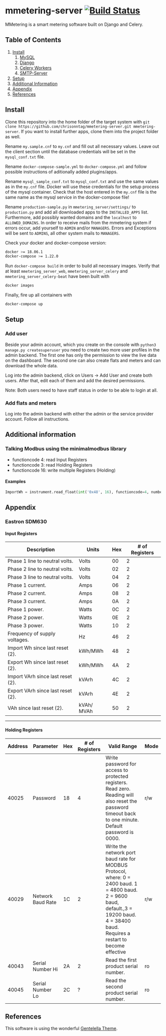 # mmetering-server [![Build Status](http://ci.mmetering.chrisonntag.com/job/mmetering-server/badge/icon)](http://ci.mmetering.chrisonntag.com/job/mmetering-server)

MMetering is a smart metering software built on Django and Celery.

## Table of Contents

1. [Install](#install)
    1. [MySQL](#mysql)
    2. [Django](#django)
    3. [Celery Workers](#celery)
    4. [SMTP-Server](#smtp)
2. [Setup](#setup)
3. [Additional Information](#additional)
4. [Appendix](#appendix)
5. [References](#references)

## Install <a name="install"></a>

Clone this repository into the home folder of the target system with
```git clone https://github.com/chrisonntag/mmetering-server.git mmetering-server```.
If you want to install further apps, clone them into the project folder as well.

Rename ```my.sample.cnf``` to ```my.cnf``` and fill out all necessary values. Leave out the client section until
the database credentials will be set in the ```mysql_conf.txt``` file.

Rename ```docker-compose-sample.yml``` to ```docker-compose.yml``` and follow possible instructions of
aditionally added plugins/apps.

Rename ```mysql_sample_conf.txt``` to ```mysql_conf.txt``` and use the same values as in the ```my.cnf``` file.
Docker will use these credentials for the setup process of the mysql container. Check that the host entered
in the ```my.cnf``` file is the same name as the mysql service in the docker-compose file!

Rename ```production-sample.py``` in ```mmetering_server/settings/``` to ```production.py``` and add all
downloaded apps to the ```INSTALLED_APPS``` list.
Furthermore, add possibly wanted domains and the ```localhost``` to ```ALLOWED_DOMAINS```.
In order to receive mails from the mmetering system if errors occur, add yourself to ```ADMIN``` and/or
```MANAGERS```. Errors and Exceptions will be sent to ```ADMINS```, all other system mails to ```MANAGERS```.

Check your docker and docker-compose version:

```bash
docker >= 18.06.1
docker-compose >= 1.22.0
```

Run ```docker-compose build``` in order to build all necessary images. Verify that at least
```mmetering_server_web```, ```mmetering_server_celery``` and ```mmetering_server_celery-beat``` have
been built with

```bash
docker images
```

Finally, fire up all containers with

```bash
docker-compose up
```

## Setup <a name="setup"></a>

### Add user

Beside your admin account, which you create on the console with
```python3 manage.py createsuperuser```
you need to create two more user profiles in the admin backend. The first one has only the permission
to view the live data on the dashboard. The second one can also create flats and meters and can download
the whole data.

Log into the admin backend, click on Users -> Add User and create both users. After that, edit each of them
and add the desired permissions.

Note: Both users need to have staff status in order to be able to login at all.

### Add flats and meters

Log into the admin backend with either the admin or the service provider account. Follow all instructions.


## Additional information <a name="additional"></a>

### Talking Modbus using the minimalmodbus library
- functioncode 4: read Input Registers
- functioncode 3: read Holding Registers
- functioncode 16: write multiple Registers (Holding)

#### Examples

```python
ImportWh = instrument.read_float(int('0x48', 16), functioncode=4, numberOfRegisters=2)
```

## Appendix <a name="appendix"></a>

### Eastron SDM630
#### Input Registers

| Description                       | Units      | Hex | # of Registers |
|-----------------------------------|------------|-----|----------------|
| Phase 1 line to neutral volts.    | Volts      | 00  | 2              |
| Phase 2 line to neutral volts.    | Volts      | 02  | 2              |
| Phase 3 line to neutral volts.    | Volts      | 04  | 2              |
| Phase 1 current.                  | Amps       | 06  | 2              |
| Phase 2 current.                  | Amps       | 08  | 2              |
| Phase 3 current.                  | Amps       | 0A  | 2              |
| Phase 1 power.                    | Watts      | 0C  | 2              |
| Phase 2 power.                    | Watts      | 0E  | 2              |
| Phase 3 power.                    | Watts      | 10  | 2              |
| Frequency of supply voltages.     | Hz         | 46  | 2              |
| Import Wh since last reset (2).   | kWh/MWh    | 48  | 2              |
| Export Wh since last reset (2).   | kWh/MWh    | 4A  | 2              |
| Import VArh since last reset (2). | kVArh      | 4C  | 2              |
| Export VArh since last reset (2). | kVArh      | 4E  | 2              |
| VAh since last reset (2).         | kVAh/ MVAh | 50  | 2              |

---

#### Holding Registers

| Address | Parameter         | Hex | # of Registers | Valid Range                                                                                                                                                                               | Mode |
|---------|-------------------|-----|----------------|-------------------------------------------------------------------------------------------------------------------------------------------------------------------------------------------|------|
| 40025   | Password          | 18  | 4              | Write password for access to protected registers. Read zero. Reading will also reset the password timeout back to one minute. Default password is 0000.                                   | r/w  |
| 40029   | Network Baud Rate | 1C  | 2              | Write the network port baud rate for MODBUS Protocol, where: 0 = 2400 baud. 1 = 4800 baud. 2 = 9600 baud, default.,3 = 19200 baud. 4 = 38400 baud. Requires a restart to become effective | r/w  |
| 40043   | Serial Number Hi  | 2A  | 2              | Read the first product serial number.                                                                                                                                                     | ro   |
| 40045   | Serial Number Lo  | 2C  | ?              | Read the second product serial number.                                                                                                                                                    | ro   |


## References <a name="references"></a>

This software is using the wonderful [Gentelella Theme](https://github.com/puikinsh/gentelella).
